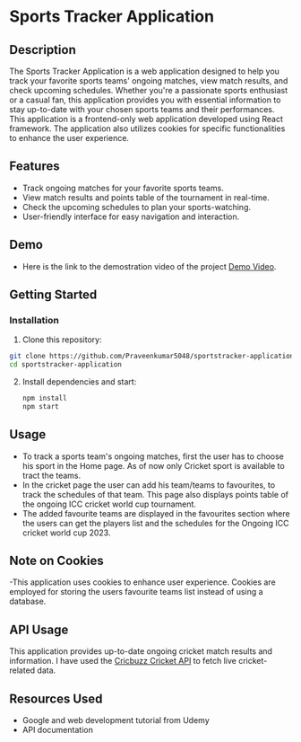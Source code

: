 # Sports Tracker Application

## Description

The Sports Tracker Application is a web application designed to help you track your favorite sports teams' ongoing matches, view match results, and check upcoming schedules. Whether you're a passionate sports enthusiast or a casual fan, this application provides you with essential information to stay up-to-date with your chosen sports teams and their performances.<br>
This application is a frontend-only web application developed using React framework. The application also utilizes cookies for specific functionalities to enhance the user experience.

## Features

- Track ongoing matches for your favorite sports teams.
- View match results and points table of the  tournament in real-time.
- Check the upcoming schedules to plan your sports-watching.
- User-friendly interface for easy navigation and interaction.

## Demo
- Here is the link to the demostration video of the project [Demo Video](https://drive.google.com/file/d/1AIQoJpeN9mO5Xj25lfBnE1k8LdEnpqlB/view?usp=sharing).

## Getting Started
### Installation

1. Clone this repository:
```bash
git clone https://github.com/Praveenkumar5048/sportstracker-application.git
cd sportstracker-application
```

2. Install dependencies and start:
   ```bash
   npm install
   npm start
   ```

## Usage

- To track a sports team's ongoing matches, first the user has to choose his sport in the Home page.  As of now only Cricket sport is available to tract the teams.
- In the cricket page the user can add his team/teams to favourites, to track the schedules of that team. This page also displays points table of the ongoing ICC cricket world cup tournament.
- The added favourite teams are displayed in the favourites section where the users can get the players list and the schedules for the Ongoing ICC cricket world cup 2023.

## Note on Cookies
-This application uses cookies to enhance user experience. Cookies are employed for storing the users favourite teams list instead of using a database.

## API Usage
This application provides up-to-date ongoing cricket match results and information. I have used the [Cricbuzz Cricket API](https://rapidapi.com/cricketapilive/api/cricbuzz-cricket) to fetch live cricket-related data.

## Resources Used
- Google and web development tutorial from Udemy
- API documentation

